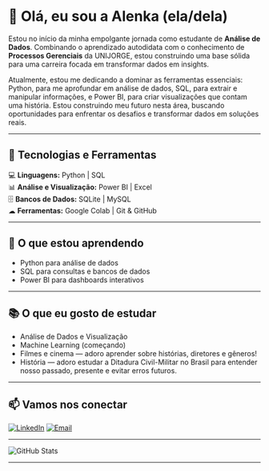# 👋 Olá, eu sou a Alenka (ela/dela)

Estou no início da minha empolgante jornada como estudante de **Análise de Dados**. Combinando o aprendizado autodidata com o conhecimento de **Processos Gerenciais** da UNIJORGE, estou construindo uma base sólida para uma carreira focada em transformar dados em insights.

Atualmente, estou me dedicando a dominar as ferramentas essenciais: Python, para me aprofundar em análise de dados, SQL, para extrair e manipular informações, e Power BI, para criar visualizações que contam uma história. Estou construindo meu futuro nesta área, buscando oportunidades para enfrentar os desafios e transformar dados em soluções reais. 

---

## 🚀 Tecnologias e Ferramentas
💻 **Linguagens:** Python | SQL  
📊 **Análise e Visualização:** Power BI | Excel  
🗄 **Bancos de Dados:** SQLite | MySQL          
☁ **Ferramentas:** Google Colab | Git & GitHub

---

## 🌱 O que estou aprendendo
- Python para análise de dados  
- SQL para consultas e bancos de dados  
- Power BI para dashboards interativos

---

## 📚 O que eu gosto de estudar
- Análise de Dados e Visualização  
- Machine Learning (começando) 
- Filmes e cinema — adoro aprender sobre histórias, diretores e gêneros!
- História — adoro estudar a Ditadura Civil-Militar no Brasil para entender nosso passado, presente e evitar erros futuros.

---

## 📫 Vamos nos conectar
[![LinkedIn](https://img.shields.io/badge/LinkedIn-000?style=for-the-badge&logo=linkedin&logoColor=0A66C2)](https://www.linkedin.com/in/alenka-bitencourt/)
[![Email](https://img.shields.io/badge/Email-000?style=for-the-badge&logo=gmail&logoColor=EA4335)](mailto:alenkabitencourt@gmail.com)

---

![GitHub Stats](https://github-readme-stats.vercel.app/api?username=ALENKABITENCOURT&show_icons=true&theme=radical)

---
